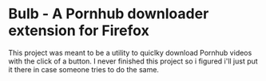 # Bulb - A Pornhub downloader extension for Firefox

This project was meant to be a utility to quiclky download Pornhub videos
with the click of a button. I never finished this project so i figured i'll
just put it there in case someone tries to do the same.
